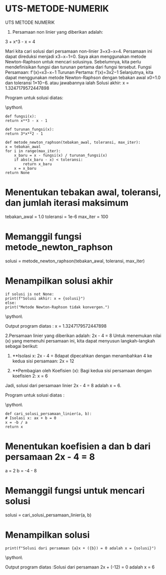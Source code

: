 # UTS-METODE-NUMERIK
UTS METODE NUMERIK
1.	Persamaan non linier yang diberikan adalah:

3 + x^3 - x = 4

Mari kita cari solusi dari persamaan non-linier 3+x3−x=4. Persamaan ini dapat direduksi menjadi x3−x−1=0.
Saya akan menggunakan metode Newton-Raphson untuk mencari solusinya. Sebelumnya, kita perlu mendefinisikan fungsi dan turunan pertama dari fungsi tersebut.
Fungsi Persamaan: f'(x)=x3−x−1
Turunan Pertama:  f′(x)=3x2−1
Selanjutnya, kita dapat menggunakan metode Newton-Raphson dengan tebakan awal x0=1.0 dan toleransi 1×10−6. atau jawabannya ialah
Solusi akhir: x = 1.3247179572447898

Program untuk solusi diatas:


\python\


    def fungsi(x):
    return x**3 - x - 1

    def turunan_fungsi(x):
    return 3*x**2 - 1

    def metode_newton_raphson(tebakan_awal, toleransi, max_iter):
    x = tebakan_awal
    for i in range(max_iter):
        x_baru = x - fungsi(x) / turunan_fungsi(x)
        if abs(x_baru - x) < toleransi:
            return x_baru
        x = x_baru
    return None

# Menentukan tebakan awal, toleransi, dan jumlah iterasi maksimum
tebakan_awal = 1.0
toleransi = 1e-6
max_iter = 100

# Memanggil fungsi metode_newton_raphson
solusi = metode_newton_raphson(tebakan_awal, toleransi, max_iter)

# Menampilkan solusi akhir
    if solusi is not None:
    print(f"Solusi akhir: x = {solusi}")
    else:
    print("Metode Newton-Raphson tidak konvergen.")

\python\

Output program diatas : x = 1.3247179572447898






2.Persamaan linier yang diberikan adalah:
     2x - 4 = 8
     Untuk menemukan nilai \(x\) yang memenuhi persamaan ini, kita dapat menyusun langkah-langkah sebagai berikut:

1. **Isolasi x:
   2x - 4 = 8dapat dipecahkan dengan menambahkan 4 ke kedua sisi persamaan:
   2x = 12

2. **Pembagian oleh Koefisien (x):
   Bagi kedua sisi persamaan dengan koefisien 2:
   x = 6

Jadi, solusi dari persamaan linier 2x - 4 = 8 adalah x = 6.


Program untuk solusi diatas :

\python\


    def cari_solusi_persamaan_linier(a, b):
    # Isolasi x: ax + b = 0
    x = -b / a
    return x

# Menentukan koefisien a dan b dari persamaan 2x - 4 = 8
a = 2
b = -4 - 8

# Memanggil fungsi untuk mencari solusi
solusi = cari_solusi_persamaan_linier(a, b)

# Menampilkan solusi
    print(f"Solusi dari persamaan {a}x + ({b}) = 0 adalah x = {solusi}")

\python\

Output program diatas :Solusi dari persamaan 2x + (-12) = 0 adalah x = 6
